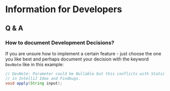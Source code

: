 # Information for Developers

## Q & A

### How to document Development Decisions?

If you are unsure how to implement a certain feature - just choose the one you like best and perhaps document your
decision with the keyword `DevNote` like in this example:

```java
// DevNote: Parameter could be Nullable but this conflicts with Static Code Analysis Approaches which are different
// in IntelliJ Idea and Findbugs.
void apply(String input);
```
